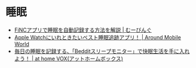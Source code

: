 # 睡眠

- [FiNCアプリで睡眠を自動記録する方法を解説 | むーびんぐ](https://wonderland02.com/entry/post-1386)
- [Apple Watchにいれときたいベスト睡眠追跡アプリ！ | Around Mobile World](https://www.amw.jp/2018/03/05/2018030511/)
- [毎日の睡眠を記録する、「Bedditスリープモニター」で快眠生活を手に入れよう！ | at home VOX(アットホームボックス)](https://www.athome.co.jp/vox/series/house/66835/pages2/)
